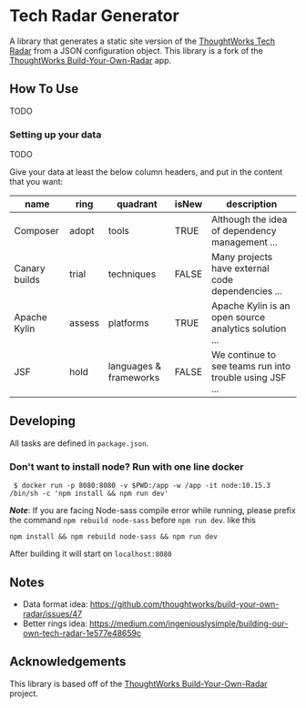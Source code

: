 # Tech Radar Generator

A library that generates a static site version of the [ThoughtWorks Tech Radar][radar] from a JSON configuration object. This library is a fork of the [ThoughtWorks Build-Your-Own-Radar][byor] app.

[radar]: https://www.thoughtworks.com/radar
[byor]: https://github.com/thoughtworks/build-your-own-radar

## How To Use

TODO

### Setting up your data

TODO

Give your data at least the below column headers, and put in the content that you want:

| name          | ring   | quadrant               | isNew | description                                             |
|---------------|--------|------------------------|-------|---------------------------------------------------------|
| Composer      | adopt  | tools                  | TRUE  | Although the idea of dependency management ...          |
| Canary builds | trial  | techniques             | FALSE | Many projects have external code dependencies ...       |
| Apache Kylin  | assess | platforms              | TRUE  | Apache Kylin is an open source analytics solution ...   |
| JSF           | hold   | languages & frameworks | FALSE | We continue to see teams run into trouble using JSF ... |

## Developing

All tasks are defined in `package.json`.

### Don't want to install node? Run with one line docker

     $ docker run -p 8080:8080 -v $PWD:/app -w /app -it node:10.15.3 /bin/sh -c 'npm install && npm run dev'

***Note***: If you are facing Node-sass compile error while running, please prefix the command `npm rebuild node-sass` before `npm run dev`. like this
```
npm install && npm rebuild node-sass && npm run dev
```

After building it will start on `localhost:8080`

## Notes

- Data format idea: https://github.com/thoughtworks/build-your-own-radar/issues/47
- Better rings idea: https://medium.com/ingeniouslysimple/building-our-own-tech-radar-1e577e48659c

## Acknowledgements

This library is based off of the [ThoughtWorks Build-Your-Own-Radar](https://github.com/thoughtworks/build-your-own-radar) project.